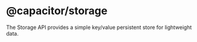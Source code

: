 # @capacitor/storage

The Storage API provides a simple key/value persistent store for lightweight data.
